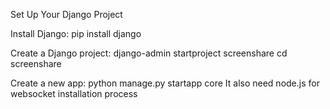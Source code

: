  Set Up Your Django Project
 
Install Django:
pip install django

Create a Django project:
django-admin startproject screenshare
cd screenshare

Create a new app:
python manage.py startapp core
It also need node.js for websocket installation process
